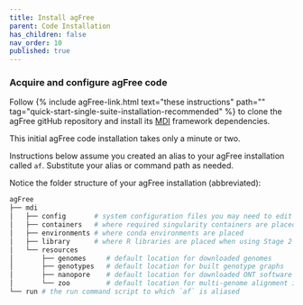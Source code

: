 ```yaml
---
title: Install agFree
parent: Code Installation
has_children: false
nav_order: 10
published: true
---
```


### Acquire and configure agFree code

Follow 
{% include agFree-link.html text="these instructions" path="" tag="quick-start-single-suite-installation-recommended" %}
to clone the agFree gitHub repository and 
install its [MDI](https://midataint.github.io/) framework dependencies.

This initial agFree code installation takes only a minute or two.

Instructions below assume you created an alias to your
agFree installation called `af`. Substitute your alias or command path as needed.

Notice the folder structure of your agFree installation (abbreviated):

```sh
agFree
├── mdi
│   ├── config       # system configuration files you may need to edit
│   ├── containers   # where required singularity containers are placed
│   ├── environments # where conda environments are placed
│   ├── library      # where R libraries are placed when using Stage 2 apps
│   └── resources
│       ├── genomes     # default location for downloaded genomes
│       ├── genotypes   # default location for built genotype graphs
│       ├── nanopore    # default location for downloaded ONT software and models
│       └── zoo         # default location for multi-genome alignment indices
└── run # the run command script to which `af` is aliased
```
